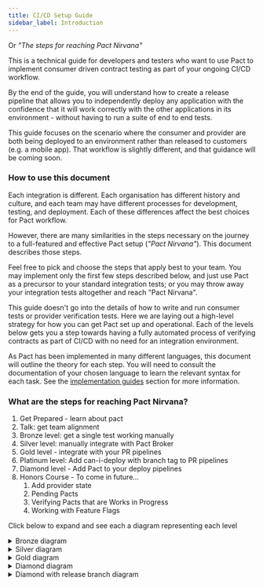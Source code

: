 ```yaml
---
title: CI/CD Setup Guide
sidebar_label: Introduction
---
```


Or _"The steps for reaching Pact Nirvana"_

This is a technical guide for developers and testers who want to use Pact to implement consumer driven contract testing as part of your ongoing CI/CD workflow.

By the end of the guide, you will understand how to create a release pipeline that allows you to independently deploy any application with the confidence that it will work correctly with the other applications in its environment - without having to run a suite of end to end tests.

This guide focuses on the scenario where the consumer and provider are both being deployed to an environment rather than released to customers (e.g. a mobile app). That workflow is slightly different, and that guidance will be coming soon.

### How to use this document

Each integration is different. Each organisation has different history and culture, and each team may have different processes for development, testing, and deployment. Each of these differences affect the best choices for Pact workflow.

However, there are many similarities in the steps necessary on the journey to a full-featured and effective Pact setup \(_"Pact Nirvana"_\). This document describes those steps.

Feel free to pick and choose the steps that apply best to your team. You may implement only the first few steps described below, and just use Pact as a precursor to your standard integration tests; or you may throw away your integration tests altogether and reach "Pact Nirvana".

This guide doesn't go into the details of how to write and run consumer tests or provider verification tests. Here we are laying out a high-level strategy for how you can get Pact set up and operational.  Each of the levels below gets you a step towards having a fully automated process of verifying contracts as part of CI/CD with no need for an integration environment.

As Pact has been implemented in many different languages, this document will outline the theory for each step. You will need to consult the documentation of your chosen language to learn the relevant syntax for each task. See the [implementation guides](/implementation_guides/cli) section for more information.

### What are the steps for reaching Pact Nirvana?

1. Get Prepared - learn about pact
2. Talk: get team alignment
3. Bronze level: get a single test working manually
4. Silver level: manually integrate with Pact Broker
5. Gold level - integrate with your PR pipelines
6. Platinum level: Add can-i-deploy with branch tag to PR pipelines
7. Diamond level - Add Pact to your deploy pipelines
8. Honors Course - To come in future...
   1. Add provider state
   2. Pending Pacts
   3. Verifying Pacts that are Works in Progress
   4. Working with Feature Flags

Click below to expand and see each a diagram representing each level


<details >
  <summary>Bronze diagram</summary>

```mermaid
graph LR;
    consumer-test(["Consumer Test"])
    pact-file(("Pact File"))
    provider-veri-by-url(["Provider Verification by Local File"])
    consumer-test-- write -->pact-file-- read -->provider-veri-by-url
```
</details>
<details >
  <summary>Silver diagram</summary>

```mermaid
graph LR;
    consumer-test(["Consumer Test"])
    pact-broker[["Pact Broker"]]
    provider-veri-by-url(["Provider Verification by URL"])
    consumer-test-- publish -->pact-broker-- retrieve pact by url -->provider-veri-by-url
```
</details>
<details >
  <summary>Gold diagram</summary>

```mermaid
sequenceDiagram
    Consumer->>Broker: publish pact with branch [feat 123]
    Note left of Consumer: PR validation pipeline

    Consumer->>Broker: publish pact with branch [main]
    Note left of Consumer: Commit/main pipeline
    Note right of Provider: PR validation pipeline
    Provider-)Broker: verify against consumer's main branch and deployed versions
    Provider-)Broker: publish results, including provider version + branch
```
</details>
<details >
  <summary>Diamond diagram</summary>


```mermaid
sequenceDiagram
    Note left of Consumer: PR validation pipeline
    Consumer->>Broker: publish pact with branch [feat abc]
    alt: pact has changed, verification does not exist
      Broker->>Verifier: {webhook} run verification for pact version 123 [feat abc]
      Consumer-->Broker: can-i-deploy --to-environment dev
      Consumer->>Consumer: wait for results...
      Verifier->>Verifier: pull provider from main branch
      Verifier->>Broker: get pact version 123
      Verifier->>Verifier: verify against pact

      alt: verification passed
        Broker->>Consumer: Yes
      else: verification failed
        Broker->>Consumer: NO
      end
    else: no change to pact, verification exists
      # TODO: how do we do the can-i-merge check now with branches?
      #       need https://github.com/pact-foundation/pact_broker-client/issues/138
      Consumer-->Broker: can-i-deploy --to-environment dev
      alt: verification passed
        Broker->>Consumer: Yes
      else: verification failed
        Broker->>Consumer: NO
      end
    end
```
</details>

<details >
  <summary>Diamond with release branch diagram</summary>

```mermaid
sequenceDiagram
    Note left of Provider: PR validation pipeline
    Provider->>Broker: verify pacts with [mainBranch] and [deployedOrReleased] selectors
    Provider->>Broker: publish results, tag with provider branch [feat abc]
    Provider->>Broker: can-i-deploy --to-environment [staging]
    Note left of Provider: Main branch commit pipeline
    Provider->>Broker: verify pacts with [mainBranch] and [deployedOrReleased] selectors
    Provider->>Broker: publish results, tag with provider branch [main]
    Provider->>Broker: can-i-deploy --to-environment [staging]
    Provider->>Provider: deploy to [staging]
    Provider->>Broker: pact-broker record-deployment --environment [staging]
    Note left of Provider: Release branch pipeline
    Provider->>Broker: can-i-deploy --to-environment [preprod]
    Provider->>Broker: can-i-deploy --to-environment [prod]
    Provider->>Provider: cut release branch
    Provider->>Provider: deploy to [preprod]
    Provider->>Provider: run [preprod] tests
    Provider->>Broker: can-i-deploy --to-environment [prod]
    Provider->>Provider: deploy to [prod]
    Provider->>Broker: pact-broker record-deployment --environment [prod]
```
</details>
